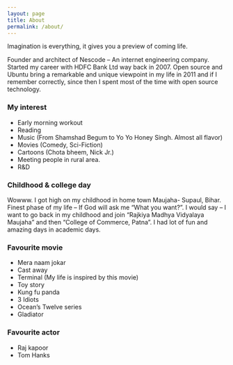 ```yaml
---
layout: page
title: About
permalink: /about/
---
```


Imagination is everything, it gives you a preview of coming life.

Founder and architect of Nescode – An internet engineering company. Started my career with HDFC Bank Ltd way back in 2007. Open source and Ubuntu bring a remarkable and unique viewpoint in my life in 2011 and if I remember correctly, since then I spent most of the time with open source technology.

### My interest

* Early morning workout
* Reading
* Music (From Shamshad Begum to Yo Yo Honey Singh. Almost all flavor)
* Movies (Comedy, Sci-Fiction)
* Cartoons (Chota bheem, Nick Jr.)
* Meeting people in rural area.
* R&D

### Childhood & college day

Wowww. I got high on my childhood in home town Maujaha- Supaul, Bihar. Finest phase of my life – If God will ask me “What you want?”. I would say – I want to go back in my childhood and join “Rajkiya Madhya Vidyalaya Maujaha” and then “College of Commerce, Patna”. I had lot of fun and amazing days in academic days.

### Favourite movie

* Mera naam jokar
* Cast away
* Terminal (My life is inspired by this movie)
* Toy story
* Kung fu panda
* 3 Idiots
* Ocean’s Twelve series
* Gladiator

### Favourite actor

* Raj kapoor
* Tom Hanks

